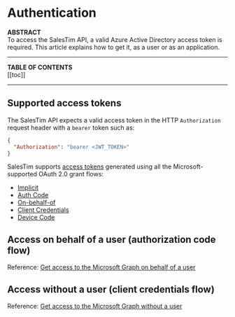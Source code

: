 # Authentication

**ABSTRACT**  
To access the SalesTim API, a valid Azure Active Directory access token is required. This article explains how to get it, as a user or as an application.

---

**TABLE OF CONTENTS**  
[[toc]]

---

## Supported access tokens
The SalesTim API expects a valid access token in the HTTP `Authorization` request header with a `bearer` token such as:
```json
{
  "Authorization": "bearer <JWT_TOKEN>"
}
```

SalesTim supports [access tokens](https://docs.microsoft.com/en-us/azure/active-directory/develop/access-tokens) generated using all the Microsoft-supported OAuth 2.0 grant flows:
- [Implicit](https://docs.microsoft.com/en-us/azure/active-directory/develop/v2-oauth2-implicit-grant-flow)
- [Auth Code](https://docs.microsoft.com/en-us/azure/active-directory/develop/v2-oauth2-auth-code-flow)
- [On-behalf-of](https://docs.microsoft.com/en-us/azure/active-directory/develop/v2-oauth2-auth-code-flow)
- [Client Credentials](https://docs.microsoft.com/en-us/azure/active-directory/develop/v2-oauth2-client-creds-grant-flow)
- [Device Code](https://docs.microsoft.com/en-us/azure/active-directory/develop/v2-oauth2-device-code)

## Access on behalf of a user (authorization code flow)
Reference: [Get access to the Microsoft Graph on behalf of a user](https://docs.microsoft.com/en-us/graph/auth-v2-user)

## Access without a user (client credentials flow)
Reference: [Get access to the Microsoft Graph without a user](https://docs.microsoft.com/en-us/graph/auth-v2-service)

<Classification label="public" />
